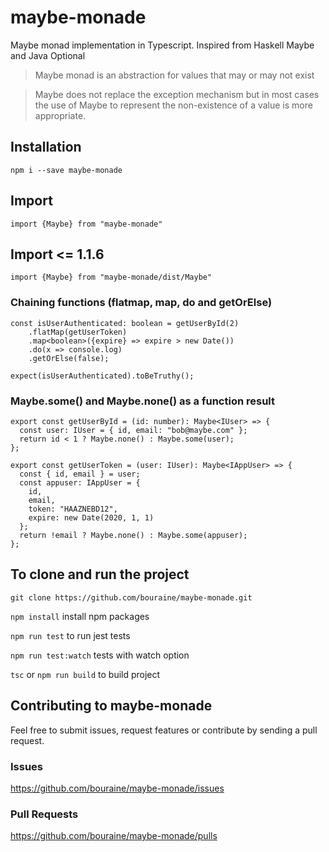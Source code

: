 # maybe-monade

Maybe monad implementation in Typescript.
Inspired from Haskell Maybe and Java Optional<T>

> Maybe monad is an abstraction for values that may or may not exist

> Maybe does not replace the exception mechanism but in most cases the use of Maybe to represent the non-existence of a value is more appropriate.

## Installation

`npm i --save maybe-monade`

## Import 
`import {Maybe} from "maybe-monade"`

## Import <= 1.1.6

`import {Maybe} from "maybe-monade/dist/Maybe"`

### Chaining functions (flatmap, map, do and getOrElse)
```
const isUserAuthenticated: boolean = getUserById(2)
    .flatMap(getUserToken)
    .map<boolean>({expire} => expire > new Date())
    .do(x => console.log)
    .getOrElse(false);

expect(isUserAuthenticated).toBeTruthy();
```
### Maybe.some() and Maybe.none() as a function result

```
export const getUserById = (id: number): Maybe<IUser> => {
  const user: IUser = { id, email: "bob@maybe.com" };
  return id < 1 ? Maybe.none() : Maybe.some(user);
};

export const getUserToken = (user: IUser): Maybe<IAppUser> => {
  const { id, email } = user;
  const appuser: IAppUser = {
    id,
    email,
    token: "HAAZNEBD12",
    expire: new Date(2020, 1, 1)
  };
  return !email ? Maybe.none() : Maybe.some(appuser);
};
```

## To clone and run the project

`git clone https://github.com/bouraine/maybe-monade.git`

`npm install` install npm packages

`npm run test` to run jest tests

`npm run test:watch` tests with watch option

`tsc` or `npm run build` to build project

## Contributing to maybe-monade

Feel free to submit issues, request features or contribute by sending a pull request.

### Issues

<https://github.com/bouraine/maybe-monade/issues>

### Pull Requests

<https://github.com/bouraine/maybe-monade/pulls>
